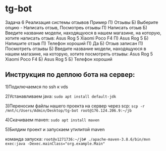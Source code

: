 # tg-bot
Задача 6
Реализация системы отзывов
Пример
П) Отзывы
Б) Выберите опцию - Написать отзыв, Посмотреь отзывы
П) Написать отзыв
Б) Введите название модели, находящуюся в нашем магазине, на которую, хотите написать отзыв:
Asus Rog 5
Xiaomi Poco F4
П) Asus Rog 5
Б) Напишите отзыв
П) Телефон хороший
П) Да
Б) Отзыв записан
П) Посмотреть отзывы
Б) Введите название модели, находящуюся в нашем магазине, на которую, хотите посмотреть отзывы:
Asus Rog 5
Xiaomi Poco F4
Б) Asus Rog 5
Б) Телефон хороший

## Инструкция по деплою бота на сервер:

1)Подключаемся по ssh к vds 

2)Устанавливаем java: ```sudo apt install default-jdk```

3)Переносим файлы нашего проекта на сервер через scp: ```scp -r /mnt/c/Users/Admin/Desktop/tg-bot root@176.124.206.9:~/jb```

4)Скачиваем maven: ```sudo apt install maven```

5)Билдим проект и запускаем утилитой maven 

команда запуска: ```root@v1271736:~/jb# ./apache-maven-3.8.6/bin/mvn exec:java -Dexec.mainClass="org.example.Main"```
